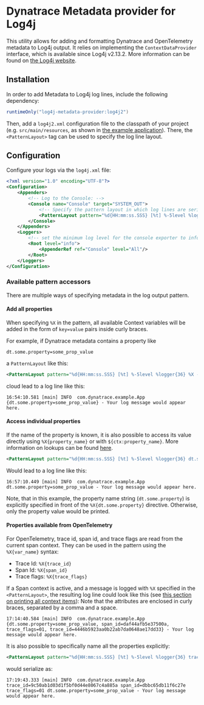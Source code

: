 # Dynatrace Metadata provider for Log4j

This utility allows for adding and formatting Dynatrace and OpenTelemetry metadata to Log4j output.
It relies on implementing the `ContextDataProvider` interface, which is available since Log4j v2.13.2.
More information can be found on [the Log4j website](https://logging.apache.org/log4j/2.x/manual/extending.html).

## Installation

In order to add Metadata to Log4j log lines, include the following dependency:

```groovy
runtimeOnly("log4j-metadata-provider:log4j2")
```

Then, add a `log4j2.xml` configuration file to the classpath of your project (e.g. `src/main/resources`, as shown in [the example application](example)).
There, the `<PatternLayout>` tag can be used to specify the log line layout.

## Configuration

Configure your logs via the `log4j.xml` file:

```xml
<?xml version="1.0" encoding="UTF-8"?>
<Configuration>
    <Appenders>
        <!-- Log to the Console: -->
        <Console name="Console" target="SYSTEM_OUT">
            <!-- Specify the pattern layout in which log lines are serialized -->
            <PatternLayout pattern="%d{HH:mm:ss.SSS} [%t] %-5level %logger{36} trace_id=%X{trace_id} span_id=%X{span_id} trace_flags=%X{trace_flags} - %msg%n"/>
        </Console>
    </Appenders>
    <Loggers>
        <!-- set the minimum log level for the console exporter to info. -->
        <Root level="info">
            <AppenderRef ref="Console" level="All"/>
        </Root>
    </Loggers>
</Configuration>
```

### Available pattern accessors

There are multiple ways of specifying metadata in the log output pattern.

#### Add all properties

When specifying `%X` in the pattern, all available Context variables will be added in the form of `key=value` pairs inside curly braces.

For example, if Dynatrace metadata contains a property like

```properties
dt.some.property=some_prop_value
```

a `PatternLayout` like this:

```xml
<PatternLayout pattern="%d{HH:mm:ss.SSS} [%t] %-5level %logger{36} %X - %msg%n"/>
```

cloud lead to a log line like this:

```text
16:54:10.581 [main] INFO  com.dynatrace.example.App {dt.some.property=some_prop_value} - Your log message would appear here.
```

#### Access individual properties

If the name of the property is known, it is also possible to access its value directly using `%X{property_name}` or with `${ctx:property_name}`.
More information on lookups can be found [here](https://logging.apache.org/log4j/2.x/manual/lookups.html).

```xml
<PatternLayout pattern="%d{HH:mm:ss.SSS} [%t] %-5level %logger{36} dt.some.property=%X{dt.some.property} - %msg%n"/>
```

Would lead to a log line like this:

```text
16:57:10.449 [main] INFO  com.dynatrace.example.App dt.some.property=some_prop_value - Your log message would appear here.
```

Note, that in this example, the property name string (`dt.some.property`) is explicitly specified in front of the `%X{dt.some.property}` directive.
Otherwise, only the property value would be printed.

#### Properties available from OpenTelemetry

For OpenTelemetry, trace id, span id, and trace flags are read from the current span context.
They can be used in the pattern using the `%X{var_name}` syntax:

- Trace Id: `%X{trace_id}`
- Span Id: `%X{span_id}`
- Trace flags: `%X{trace_flags}`

If a Span context is active, and a message is logged with `%X` specified in the `<PatternLayout>`, the resulting log line could look like this (see [this section on printing all context items](#add-all-properties)):
Note that the attributes are enclosed in curly braces, separated by a comma and a space.

```text
17:14:40.584 [main] INFO  com.dynatrace.example.App {dt.some.property=some_prop_value, span_id=daf44afb5e37500a, trace_flags=01, trace_id=4446b5923aa0b22ab7da0648ae17dd33} - Your log message would appear here.
```

It is also possible to specifically name all the properties explicitly:

```xml
<PatternLayout pattern="%d{HH:mm:ss.SSS} [%t] %-5level %logger{36} trace_id=%X{trace_id} span_id=%X{span_id} trace_flags=%X{trace_flags} dt.some.property=%X{dt.some.property} - %msg%n"/>
```

would serialize as:

```text
17:19:43.333 [main] INFO  com.dynatrace.example.App trace_id=9c50ab1d03d1f5bf0d44e8067c4a885a span_id=dbbc65db11f6c27e trace_flags=01 dt.some.property=some_prop_value - Your log message would appear here.
```

